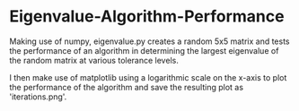 # Eigenvalue-Algorithm-Performance

Making use of numpy, eigenvalue.py creates a random 5x5 matrix and tests the performance of an algorithm in determining the largest eigenvalue of the random matrix at various tolerance levels.

I then make use of matplotlib using a logarithmic scale on the x-axis to plot the performance of the algorithm and save the resulting plot as 'iterations.png'.

